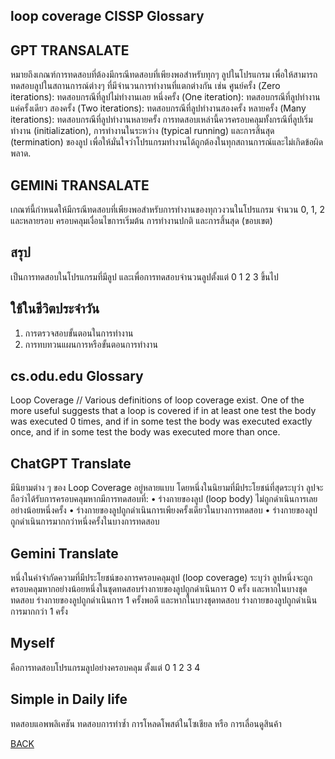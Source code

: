 ## loop coverage CISSP Glossary

## GPT TRANSALATE
หมายถึงเกณฑ์การทดสอบที่ต้องมีกรณีทดสอบที่เพียงพอสำหรับทุกๆ ลูปในโปรแกรม เพื่อให้สามารถทดสอบลูปในสถานการณ์ต่างๆ ที่มีจำนวนการทำงานที่แตกต่างกัน เช่น
ศูนย์ครั้ง (Zero iterations): ทดสอบกรณีที่ลูปไม่ทำงานเลย
หนึ่งครั้ง (One iteration): ทดสอบกรณีที่ลูปทำงานแค่ครั้งเดียว
สองครั้ง (Two iterations): ทดสอบกรณีที่ลูปทำงานสองครั้ง
หลายครั้ง (Many iterations): ทดสอบกรณีที่ลูปทำงานหลายครั้ง
การทดสอบเหล่านี้ควรครอบคลุมทั้งกรณีที่ลูปเริ่มทำงาน (initialization), การทำงานในระหว่าง (typical running) และการสิ้นสุด (termination) ของลูป เพื่อให้มั่นใจว่าโปรแกรมทำงานได้ถูกต้องในทุกสถานการณ์และไม่เกิดข้อผิดพลาด.

## GEMINi TRANSALATE
เกณฑ์นี้กำหนดให้มีกรณีทดสอบที่เพียงพอสำหรับการทำงานของทุกวงวนในโปรแกรม จำนวน 0, 1, 2 และหลายรอบ ครอบคลุมเงื่อนไขการเริ่มต้น การทำงานปกติ และการสิ้นสุด (ขอบเขต)

## สรุป
เป็นการทดสอบในโปรแกรมที่มีลูป และเพื่อการทดสอบจำนวนลูปตั้งแต่ 0 1 2 3 ขึ้นไป

## ใช้ในชีวิตประจำวัน
1. การตรวจสอบขั้นตอนในการทำงาน
2. การทบทวนแผนการหรือขั้นตอนการทำงาน

## cs.odu.edu Glossary
Loop Coverage // Various definitions of loop coverage exist.
One of the more useful suggests that a loop is covered if in at least one test the body was executed 0 times, and if in some test the body was executed exactly once, and if in some test the body was executed more than once.
<br>
## ChatGPT Translate 
มีนิยามต่าง ๆ ของ Loop Coverage อยู่หลายแบบ โดยหนึ่งในนิยามที่มีประโยชน์ที่สุดระบุว่า ลูปจะถือว่าได้รับการครอบคลุมหากมีการทดสอบที่:
	•	ร่างกายของลูป (loop body) ไม่ถูกดำเนินการเลยอย่างน้อยหนึ่งครั้ง
	•	ร่างกายของลูปถูกดำเนินการเพียงครั้งเดียวในบางการทดสอบ
	•	ร่างกายของลูปถูกดำเนินการมากกว่าหนึ่งครั้งในบางการทดสอบ

## Gemini Translate
หนึ่งในคำจำกัดความที่มีประโยชน์ของการครอบคลุมลูป (loop coverage) ระบุว่า ลูปหนึ่งจะถูกครอบคลุมหากอย่างน้อยหนึ่งในชุดทดสอบร่างกายของลูปถูกดำเนินการ 0 ครั้ง และหากในบางชุดทดสอบ ร่างกายของลูปถูกดำเนินการ 1 ครั้งพอดี และหากในบางชุดทดสอบ ร่างกายของลูปถูกดำเนินการมากกว่า 1 ครั้ง

## Myself 
คือการทดสอบโปรแกรมลูปอย่างครอบคลุม ตั้งแต่ 0 1 2 3 4

## Simple in Daily life
ทดสอบแอพพลิเคชัน ทดสอบการทำซ้ำ การโหลดโพสต์ในโซเชียล หรือ การเลื่อนดูสินค้า


[BACK](README.md)  
